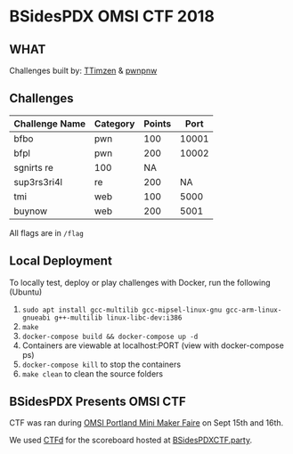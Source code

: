 # BSidesPDX OMSI CTF 2018

## WHAT

Challenges built by: [TTimzen](https://twitter.com/TTimzen) & [pwnpnw](https://twitter.com/pwnpnw)

## Challenges

| Challenge Name | Category | Points | Port |
|----------------|----------|--------|------|
| bfbo | pwn | 100 | 10001 |
| bfpl | pwn | 200 | 10002 |
| sgnirts  re | 100 | NA |
| sup3rs3ri4l | re | 200 | NA |
| tmi | web | 100 | 5000 |
| buynow | web | 200 | 5001 |

All flags are in `/flag`

## Local Deployment

To locally test, deploy or play challenges with Docker, run the following (Ubuntu)

1. `sudo apt install gcc-multilib gcc-mipsel-linux-gnu gcc-arm-linux-gnueabi g++-multilib linux-libc-dev:i386`
1. `make`
1. `docker-compose build && docker-compose up -d`
1. Containers are viewable at localhost:PORT (view with docker-compose ps)
1. `docker-compose kill` to stop the containers
1. `make clean` to clean the source folders

## BSidesPDX Presents OMSI CTF

CTF was ran during [OMSI Portland Mini Maker Faire](https://portland.makerfaire.com/) on Sept 15th and 16th.

We used [CTFd](https://ctfd.io/) for the scoreboard hosted at [BSidesPDXCTF.party](https://bsidespdxctf.party/).
